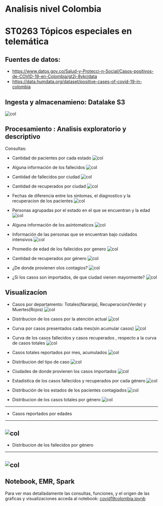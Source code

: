 # Analisis nivel Colombia
# ST0263 Tópicos especiales en telemática


## Fuentes de datos:

* https://www.datos.gov.co/Salud-y-Protecci-n-Social/Casos-positivos-de-COVID-19-en-Colombia/gt2j-8ykr/data
* https://data.humdata.org/dataset/positive-cases-of-covid-19-in-colombia

## Ingesta y almacenamieno: Datalake S3
  ![col](images/co1.png)
  
## Procesamiento : Analisis exploratorio y descriptivo
  
  Consultas:
  
  * Cantidad de pacientes por cada estado
  ![col](images/c1.PNG)
  
  * Alguna información de los fallecidos
  ![col](images/c2.PNG)
  
  * Cantidad de fallecidos por ciudad
  ![col](images/c3.PNG)
  
  * Cantidad de recuperados por ciudad
  ![col](images/c4.PNG)
  
  * Fechas de diferencia entre los sintomas, el diagnostico y la recuperacion de los pacientes
  ![col](images/c5.PNG)
  
  * Personas agrupadas por el estado en el que se encuentran y la edad
  ![col](images/c6.PNG)
  
  * Alguna información de los asíntomaticos
  ![col](images/c7.PNG)
  
  * Información de las personas que se encuentran bajo cuidados intensivos
  ![col](images/c8.PNG)
  
  * Promedio de edad de los fallecidos por genero
  ![col](images/c9.PNG)
  
  * Cantidad de recuperados por género
  ![col](images/c10.PNG)
  
  * ¿De donde provienen olos contagios?
  ![col](images/c11.PNG)
  
  * ¿Si los casos son importados, de que ciudad vienen mayormente?
  ![col](images/c12.PNG)
  
## Visualizacíon 

* Casos por departamento: Totales(Naranja), Recuperacion(Verde) y Muertes(Rojos)
![col](images/co3.png)

* Distribucion de los casos por la atención actual
![col](images/co6.png)  

* Curva por casos presentados cada mes(sin acumular casos)
![col](images/co7.png)

* Curva de los casos fallecidos y casos recuperados , respecto a la curva de casos totales
![col](images/co8.png)

* Casos totales reportados por mes, acumulados
![col](images/co9.png)

* Distribucion del tipo de caso
![col](images/co11.png)

* Ciudades de donde provienen los casos importados 
![col](images/co12.png)

* Estadistica de los casos fallecidos y recuperados por cada género
![col](images/co13.png)

* Distribución de los estados de los pacientes contagiados
![col](images/co14.png)


* Distribucion de los casos totales por género
![col](images/co5.png)
------------------------------------------
* Casos reportados por edades
------------------------------------------
![col](images/co10.png)
------------------------------------------

* Distribucion de los fallecidos por género
------------------------------------------
![col](images/co4.png)
------------------------------------------
## Notebook, EMR, Spark

Para ver mas detalladamente las consultas, funciones, y el origen de las graficas y visualizaciones acceda al notebook:
[covid19colombia.ipynb](covid19colombia.ipynb)
